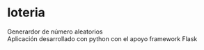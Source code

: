 # loteria
Generardor de número aleatorios <br/>
Aplicación desarrollado con python con el apoyo framework Flask
